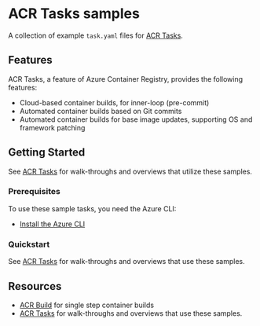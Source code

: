 # ACR Tasks samples

A collection of example `task.yaml` files for [ACR Tasks](https://aka.ms/acr/tasks).

## Features

ACR Tasks, a feature of Azure Container Registry, provides the following features:

* Cloud-based container builds, for inner-loop (pre-commit)
* Automated container builds based on Git commits
* Automated container builds for base image updates, supporting OS and framework patching

## Getting Started

See [ACR Tasks](https://aka.ms/acr/tasks) for walk-throughs and overviews that utilize these samples.

### Prerequisites

To use these sample tasks, you need the Azure CLI:

* [Install the Azure CLI](https://docs.microsoft.com/cli/azure/install-azure-cli)

### Quickstart

See [ACR Tasks](https://aka.ms/acr/tasks) for walk-throughs and overviews that use these samples.

## Resources

* [ACR Build](https://aka.ms/acr/build) for single step container builds
* [ACR Tasks](https://aka.ms/acr/tasks) for walk-throughs and overviews that use these samples.
